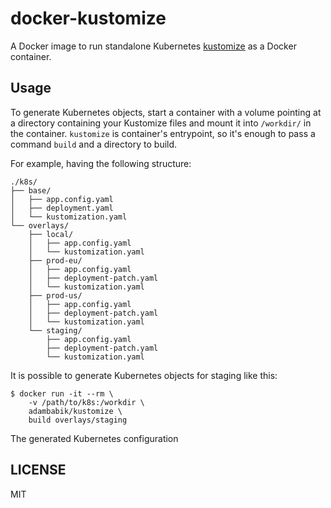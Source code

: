 # docker-kustomize

A Docker image to run standalone Kubernetes [kustomize](https://kubernetes.io/docs/tasks/manage-kubernetes-objects/kustomization/) as a Docker container.

## Usage

To generate Kubernetes objects, start a container with a volume pointing at a directory containing your Kustomize files and mount it into `/workdir/` in the container. `kustomize` is container's entrypoint, so it's enough to pass a command `build` and a directory to build.

For example, having the following structure:

```
./k8s/
├── base/
│   ├── app.config.yaml
│   ├── deployment.yaml
│   └── kustomization.yaml
└── overlays/
    ├── local/
    │   ├── app.config.yaml
    │   └── kustomization.yaml
    ├── prod-eu/
    │   ├── app.config.yaml
    │   ├── deployment-patch.yaml
    │   └── kustomization.yaml
    ├── prod-us/
    │   ├── app.config.yaml
    │   ├── deployment-patch.yaml
    │   └── kustomization.yaml
    └── staging/
        ├── app.config.yaml
        ├── deployment-patch.yaml
        └── kustomization.yaml
```

It is possible to generate Kubernetes objects for staging like this:

```
$ docker run -it --rm \
    -v /path/to/k8s:/workdir \
    adambabik/kustomize \
    build overlays/staging
```

The generated Kubernetes configuration

## LICENSE

MIT

